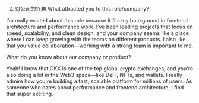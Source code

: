 2. 对公司的兴趣
What attracted you to this role/company?

I’m really excited about this role because it fits my background in frontend architecture and performance work. I’ve been leading projects that focus on speed, scalability, and clean design, and your company seems like a place where I can keep growing with the teams on different products. I also like that you value collaboration—working with a strong team is important to me.

What do you know about our company or product?

Yeah! I know that OKX is one of the top global crypto exchanges, and you're also doing a lot in the Web3 space—like DeFi, NFTs, and wallets.
I really admire how you're building a fast, scalable platform for millions of users. As someone who cares about performance and frontend architecture, I find that super exciting.
